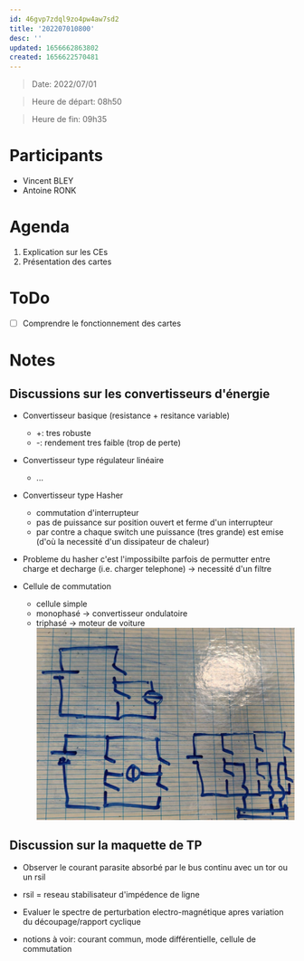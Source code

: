 ```yaml
---
id: 46gvp7zdql9zo4pw4aw7sd2
title: '202207010800'
desc: ''
updated: 1656662863802
created: 1656622570481
---
```


> Date: 2022/07/01

> Heure de départ: 08h50

> Heure de fin: 09h35

# Participants

- Vincent BLEY
- Antoine RONK

# Agenda

1. Explication sur les CEs
2. Présentation des cartes

# ToDo

- [ ] Comprendre le fonctionnement des cartes

# Notes

## Discussions sur les convertisseurs d'énergie

- Convertisseur basique (resistance + resitance variable)
    - +: tres robuste
    - -: rendement tres faible (trop de perte)

- Convertisseur type régulateur linéaire
    - ...

- Convertisseur type Hasher
    - commutation d'interrupteur
    - pas de puissance sur position ouvert et ferme d'un interrupteur
    - par contre a chaque switch une puissance (tres grande) est emise (d'où la necessité d'un dissipateur de chaleur)

- Probleme du hasher c'est l'impossibilte parfois de permutter entre charge et decharge (i.e. charger telephone) -> necessité d'un filtre 

- Cellule de commutation
    - cellule simple
    - monophasé -> convertisseur ondulatoire
    - triphasé -> moteur de voiture
![](/assets/images/whiteboard.20220701.CelluleCommutation.png)

## Discussion sur la maquette de TP

- Observer le courant parasite absorbé par le bus continu avec un tor ou un rsil

- rsil = reseau stabilisateur d'impédence de ligne

- Evaluer le spectre de perturbation electro-magnétique apres variation du découpage/rapport cyclique

- notions à voir: courant commun, mode différentielle, cellule de commutation